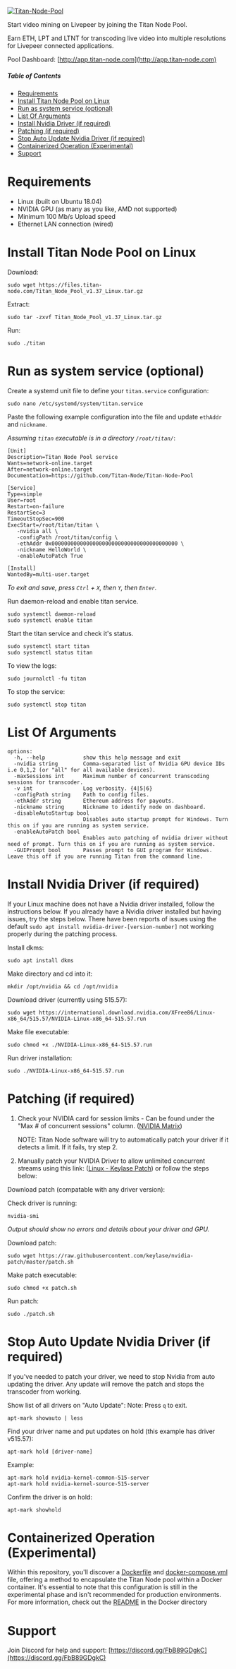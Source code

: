 [![Titan-Node-Pool](https://raw.githubusercontent.com/Titan-Node/Titan-Node-Pool/main/Livepeer%20Video%20Mining%20Pool.png)]([https://github.com/livepeer/go-livepeer](https://github.com/Titan-Node/Titan-Node-Pool))


Start video mining on Livepeer by joining the Titan Node Pool.

Earn ETH, LPT and LTNT for transcoding live video into multiple resolutions for Livepeer connected applications.

Pool Dashboard:
[http://app.titan-node.com](http://app.titan-node.com)


##### Table of Contents
- [Requirements](#requirements)
- [Install Titan Node Pool on Linux](#install-titan-node-pool-on-linux)
- [Run as system service (optional)](#run-as-system-service-optional)
- [List Of Arguments](#list-of-arguments)
- [Install Nvidia Driver (if required)](#install-nvidia-driver-if-required)
- [Patching (if required)](#patching-if-required)
- [Stop Auto Update Nvidia Driver (if required)](#stop-auto-update-nvidia-driver-if-required)
- [Containerized Operation (Experimental)](#containerized-operation-experimental)
- [Support](#support)




# Requirements
- Linux (built on Ubuntu 18.04)
- NVIDIA GPU (as many as you like, AMD not supported)
- Minimum 100 Mb/s Upload speed
- Ethernet LAN connection (wired)


# Install Titan Node Pool on Linux
Download:
```
sudo wget https://files.titan-node.com/Titan_Node_Pool_v1.37_Linux.tar.gz
```
Extract:
```
sudo tar -zxvf Titan_Node_Pool_v1.37_Linux.tar.gz
```
Run:
```
sudo ./titan
```

# Run as system service (optional)
Create a systemd unit file to define your `titan.service` configuration:
```
sudo nano /etc/systemd/system/titan.service
```
Paste the following example configuration into the file and update `ethAddr` and `nickname`.

_Assuming `titan` executable is in a directory `/root/titan/`_:
```
[Unit]
Description=Titan Node Pool service
Wants=network-online.target
After=network-online.target
Documentation=https://github.com/Titan-Node/Titan-Node-Pool

[Service]
Type=simple
User=root
Restart=on-failure
RestartSec=3
TimeoutStopSec=900
ExecStart=/root/titan/titan \
   -nvidia all \
   -configPath /root/titan/config \
   -ethAddr 0x0000000000000000000000000000000000000000 \
   -nickname HelloWorld \
   -enableAutoPatch True

[Install]
WantedBy=multi-user.target
```
_To exit and save, press `Ctrl` + `X`, then `Y`, then `Enter`._

Run daemon-reload and enable titan service.
```
sudo systemctl daemon-reload
sudo systemctl enable titan
```
Start the titan service and check it's status.
```
sudo systemctl start titan
sudo systemctl status titan
```
To view the logs:
```
sudo journalctl -fu titan
```
To stop the service:
```
sudo systemctl stop titan
```

# List Of Arguments
```
options:
  -h, --help            show this help message and exit
  -nvidia string        Comma-separated list of Nvidia GPU device IDs i.e 0,1,2 (or "all" for all available devices).
  -maxSessions int      Maximum number of concurrent transcoding sessions for transcoder.
  -v int                Log verbosity. {4|5|6}
  -configPath string    Path to config files.
  -ethAddr string       Ethereum address for payouts.
  -nickname string      Nickname to identify node on dashboard.
  -disableAutoStartup bool
                        Disables auto startup prompt for Windows. Turn this on if you are running as system service.
  -enableAutoPatch bool
                        Enables auto patching of nvidia driver without need of prompt. Turn this on if you are running as system service.
  -GUIPrompt bool       Passes prompt to GUI program for Windows. Leave this off if you are running Titan from the command line.
```

# Install Nvidia Driver (if required)
If your Linux machine does not have a Nvidia driver installed, follow the instructions below.
If you already have a Nvidia driver installed but having issues, try the steps below. There have been reports of issues using the default `sudo apt install nvidia-driver-[version-number]` not working properly during the patching process.

Install dkms:
```
sudo apt install dkms
```
Make directory and cd into it:
```
mkdir /opt/nvidia && cd /opt/nvidia
```
Download driver (currently using 515.57):
```
sudo wget https://international.download.nvidia.com/XFree86/Linux-x86_64/515.57/NVIDIA-Linux-x86_64-515.57.run
```
Make file executable:
```
sudo chmod +x ./NVIDIA-Linux-x86_64-515.57.run
```
Run driver installation:
```
sudo ./NVIDIA-Linux-x86_64-515.57.run
```

# Patching (if required)
1. Check your NVIDIA card for session limits - Can be found under the "Max # of concurrent sessions" column. ([NVIDIA Matrix](https://developer.nvidia.com/video-encode-and-decode-gpu-support-matrix-new))

   NOTE: Titan Node software will try to automatically patch your driver if it detects a limit. If it fails, try step 2.

2. Manually patch your NVIDIA Driver to allow unlimited concurrent streams using this link: ([Linux - Keylase Patch](https://github.com/keylase/nvidia-patch)) or follow the steps below:

Download patch (compatable with any driver version):

Check driver is running:
```
nvidia-smi
```
*Output should show no errors and details about your driver and GPU.*

Download patch:
```
sudo wget https://raw.githubusercontent.com/keylase/nvidia-patch/master/patch.sh
```
Make patch executable:
```
sudo chmod +x patch.sh
```
Run patch:
```
sudo ./patch.sh
```


# Stop Auto Update Nvidia Driver (if required)
If you've needed to patch your driver, we need to stop Nvidia from auto updating the driver. Any update will remove the patch and stops the transcoder from working.

Show list of all drivers on "Auto Update":
Note: Press `q` to exit.
```
apt-mark showauto | less
```
Find your driver name and put updates on hold (this example has driver v515.57):
```
apt-mark hold [driver-name]
```
Example:
```
apt-mark hold nvidia-kernel-common-515-server
apt-mark hold nvidia-kernel-source-515-server
```
Confirm the driver is on hold:
```
apt-mark showhold
```

# Containerized Operation (Experimental)

Within this repository, you'll discover a [Dockerfile](docker/Dockerfile) and [docker-compose.yml](docker/docker-compose.yml) file, offering a method to encapsulate the Titan Node pool within a Docker container. It's essential to note that this configuration is still in the experimental phase and isn't recommended for production environments. For more information, check out the [README](docker/README.md) in the Docker directory

# Support
Join Discord for help and support:
[https://discord.gg/FbB89GDgkC](https://discord.gg/FbB89GDgkC)
